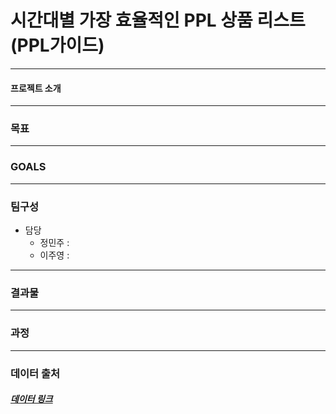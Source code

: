 # 시간대별 가장 효율적인 PPL 상품 리스트(PPL가이드)


***
#### 프로젝트 소개

***

### 목표

***

### **GOALS**

***

### 팀구성
* 담당
    * 정민주 : 
    * 이주영 : 
    
***

### 결과물


***

### 과정

***

### 데이터 출처

##### [데이터 링크](https://adstat.kobaco.co.kr/mcr/portal/dataSet/mdssInfoPage.do?orderState=regDt&pageSize=10&pageIndex=1&searchItem=all&searchText=&datasetId=DS_MST_0000000422#)
